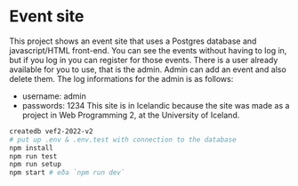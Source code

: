# Event site
This project shows an event site that uses a Postgres database and javascript/HTML front-end. You can see the events without having to log in, but if you log in you can register for those events.
There is a user already available for you to use, that is the admin. Admin can add an event and also delete them. 
The log informations for the admin is as follows: 
- username: admin
- passwords: 1234
This site is in Icelandic because the site was made as a project in Web Programming 2, at the University of Iceland.

```bash
createdb vef2-2022-v2
# put up .env & .env.test with connection to the database
npm install
npm run test
npm run setup
npm start # eða `npm run dev`
```

